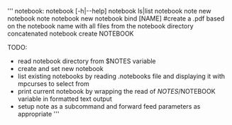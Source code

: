 
'''
notebook:
notebook [-h|--help]
notebook ls|list
notebook note new
notebook note
notebook new
notebook bind [NAME] #create a .pdf based on the notebook name with all files
               from the notebook directory concatenated
notebook create NOTEBOOK

TODO:
- read notebook directory from $NOTES variable
- create and set new notebook
- list existing notebooks by reading .notebooks file and displaying it
  with mpcurses to select from
- print current notebook by wrapping the read of $NOTES/$NOTEBOOK variable
  in formatted text output
- setup note as a subcommand and forward feed parameters as appropriate
'''

